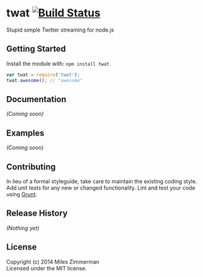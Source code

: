 # twat [![Build Status](https://secure.travis-ci.org/mileszim/twat.png?branch=master)](http://travis-ci.org/mileszim/twat)

Stupid simple Twitter streaming for node.js

## Getting Started
Install the module with: `npm install twat`

```javascript
var twat = require('twat');
twat.awesome(); // "awesome"
```

## Documentation
_(Coming soon)_

## Examples
_(Coming soon)_

## Contributing
In lieu of a formal styleguide, take care to maintain the existing coding style. Add unit tests for any new or changed functionality. Lint and test your code using [Grunt](http://gruntjs.com/).

## Release History
_(Nothing yet)_

## License
Copyright (c) 2014 Miles Zimmerman  
Licensed under the MIT license.
